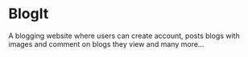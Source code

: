 # BlogIt
A blogging website where users can create account, posts blogs with images and comment on blogs they view and many more...
